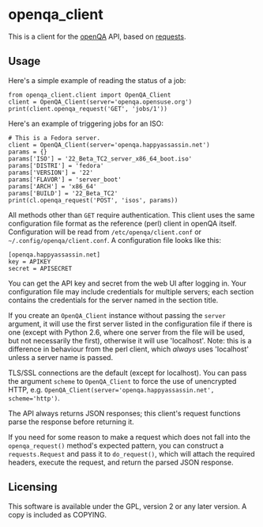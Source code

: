 # openqa_client

This is a client for the [openQA](https://os-autoinst.github.io/openQA/)
API, based on [requests](https://python-requests.org).

## Usage

Here's a simple example of reading the status of a job:

    from openqa_client.client import OpenQA_Client
    client = OpenQA_Client(server='openqa.opensuse.org')
    print(client.openqa_request('GET', 'jobs/1'))

Here's an example of triggering jobs for an ISO:

    # This is a Fedora server.
    client = OpenQA_Client(server='openqa.happyassassin.net')
    params = {}
    params['ISO'] = '22_Beta_TC2_server_x86_64_boot.iso'
    params['DISTRI'] = 'fedora'
    params['VERSION'] = '22'
    params['FLAVOR'] = 'server_boot'
    params['ARCH'] = 'x86_64'
    params['BUILD'] = '22_Beta_TC2'
    print(cl.openqa_request('POST', 'isos', params))

All methods other than `GET` require authentication. This client uses
the same configuration file format as the reference (perl) client in
openQA itself. Configuration will be read from `/etc/openqa/client.conf`
or `~/.config/openqa/client.conf`. A configuration file looks like this:

    [openqa.happyassassin.net]
    key = APIKEY
    secret = APISECRET

You can get the API key and secret from the web UI after logging in. Your
configuration file may include credentials for multiple servers; each
section contains the credentials for the server named in the section
title.

If you create an `OpenQA_Client` instance without passing the `server`
argument, it will use the first server listed in the configuration file
if there is one (except with Python 2.6, where one server from the file
will be used, but not necessarily the first), otherwise it will use
'localhost'. Note: this is a difference in behaviour from the perl
client, which *always* uses 'localhost' unless a server name is passed.

TLS/SSL connections are the default (except for localhost). You can
pass the argument `scheme` to `OpenQA_Client` to force the use of
unencrypted HTTP, e.g.
`OpenQA_Client(server='openqa.happyassassin.net', scheme='http')`.

The API always returns JSON responses; this client's request functions
parse the response before returning it.

If you need for some reason to make a request which does not fall into
the `openqa_request()` method's expected pattern, you can construct a
`requests.Request` and pass it to `do_request()`, which will attach the
required headers, execute the request, and return the parsed JSON response.

## Licensing

This software is available under the GPL, version 2 or any later version.
A copy is included as COPYING.
